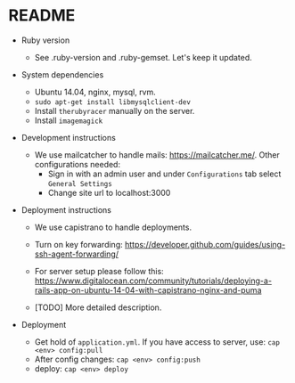 # README

* Ruby version 
    * See .ruby-version and .ruby-gemset. Let's keep it updated.

* System dependencies
    * Ubuntu 14.04, nginx, mysql, rvm.
    * `sudo apt-get install libmysqlclient-dev`
    * Install `therubyracer` manually on the server.
    * Install `imagemagick`
    
* Development instructions
    * We use mailcatcher to handle mails: https://mailcatcher.me/. Other configurations needed:
        * Sign in with an admin user and under `Configurations` tab select `General Settings`
        * Change site url to localhost:3000        

* Deployment instructions
    * We use capistrano to handle deployments.
    * Turn on key forwarding: https://developer.github.com/guides/using-ssh-agent-forwarding/
    * For server setup please follow this: https://www.digitalocean.com/community/tutorials/deploying-a-rails-app-on-ubuntu-14-04-with-capistrano-nginx-and-puma
        
    * [TODO] More detailed description.
    
* Deployment
    * Get hold of `application.yml`. If you have access to server, use: `cap <env> config:pull`
    * After config changes: `cap <env> config:push`
    * deploy: `cap <env> deploy`
